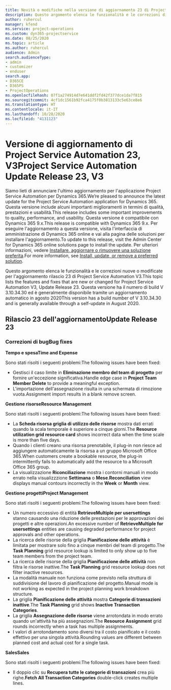 ```yaml
---
title: Novità o modifiche nella versione di aggiornamento 23 di Project Service Automation V3
description: Questo argomento elenca le funzionalità e le correzioni disponibili nella versione di aggiornamento 23 di Project Service Automation V3.
author: ruhercul
manager: kfend
ms.service: project-operations
ms.custom: dyn365-projectservice
ms.date: 08/25/2020
ms.topic: article
ms.author: ruhercul
audience: Admin
search.audienceType:
- admin
- customizer
- enduser
search.app:
- D365CE
- D365PS
- ProjectOperations
ms.openlocfilehash: 07f1a274914d7e641ddf2fd42f377dce1da7f815
ms.sourcegitcommit: 4cf1dc1561b92fca4175f0b3813133c5e63ce8e6
ms.translationtype: HT
ms.contentlocale: it-IT
ms.lasthandoff: 10/28/2020
ms.locfileid: "4131123"
---
```

# <a name="project-service-automation-update-release-23-v3"></a><span data-ttu-id="a2610-103">Versione di aggiornamento di Project Service Automation 23, V3</span><span class="sxs-lookup"><span data-stu-id="a2610-103">Project Service Automation Update Release 23, V3</span></span>

<span data-ttu-id="a2610-104">Siamo lieti di annunciare l'ultimo aggiornamento per l'applicazione Project Service Automation per Dynamics 365.</span><span class="sxs-lookup"><span data-stu-id="a2610-104">We’re pleased to announce the latest update for the Project Service Automation application for Dynamics 365.</span></span> <span data-ttu-id="a2610-105">Questa versione include alcuni importanti miglioramenti in termini di qualità, prestazioni e usabilità.</span><span class="sxs-lookup"><span data-stu-id="a2610-105">This release includes some important improvements to quality, performance, and usability.</span></span> <span data-ttu-id="a2610-106">Questa versione è compatibile con Dynamics 365 9.x.</span><span class="sxs-lookup"><span data-stu-id="a2610-106">This release is compatible with Dynamics 365 9.x.</span></span> <span data-ttu-id="a2610-107">Per eseguire l'aggiornamento a questa versione, visita l'interfaccia di amministrazione di Dynamics 365 online e vai alla pagina delle soluzioni per installare l'aggiornamento.</span><span class="sxs-lookup"><span data-stu-id="a2610-107">To update to this release, visit the Admin Center for Dynamics 365 online solutions page to install the update.</span></span> <span data-ttu-id="a2610-108">Per ulteriori informazioni, vedere [Installare, aggiornare o rimuovere una soluzione preferita](https://docs.microsoft.com/power-platform/admin/install-remove-preferred-solution).</span><span class="sxs-lookup"><span data-stu-id="a2610-108">For more information, see [Install, update, or remove a preferred solution](https://docs.microsoft.com/power-platform/admin/install-remove-preferred-solution).</span></span>

<span data-ttu-id="a2610-109">Questo argomento elenca le funzionalità e le correzioni nuove o modificate per l'aggiornamento rilascio 23 di Project Service Automation V3.</span><span class="sxs-lookup"><span data-stu-id="a2610-109">This topic lists the features and fixes that are new or changed for Project Service Automation V3, Update Release 23.</span></span> <span data-ttu-id="a2610-110">Questa versione ha il numero di build V 3.10.34.30 ed è generalmente disponibile tramite un aggiornamento automatico in agosto 2020</span><span class="sxs-lookup"><span data-stu-id="a2610-110">This version has a build number of V 3.10.34.30 and is generally available through a self-update in August 2020.</span></span>

## <a name="update-release-23"></a><span data-ttu-id="a2610-111">Rilascio 23 dell'aggiornamento</span><span class="sxs-lookup"><span data-stu-id="a2610-111">Update Release 23</span></span>

### <a name="bug-fixes"></a><span data-ttu-id="a2610-112">Correzioni di bug</span><span class="sxs-lookup"><span data-stu-id="a2610-112">Bug fixes</span></span>

<span data-ttu-id="a2610-113">**Tempo e spesa**</span><span class="sxs-lookup"><span data-stu-id="a2610-113">**Time and Expense**</span></span>

<span data-ttu-id="a2610-114">Sono stati risolti i seguenti problemi:</span><span class="sxs-lookup"><span data-stu-id="a2610-114">The following issues have been fixed:</span></span>
- <span data-ttu-id="a2610-115">Gestisci il caso limite in **Eliminazione membro del team di progetto** per fornire un'eccezione significativa.</span><span class="sxs-lookup"><span data-stu-id="a2610-115">Handle edge case in **Project Team Member Delete** to provide a meaningful exception.</span></span>
- <span data-ttu-id="a2610-116">L'importazione dell'assegnazione risulta in una schermata di rimozione vuota.</span><span class="sxs-lookup"><span data-stu-id="a2610-116">Assignment import results in a blank remove screen.</span></span>

<span data-ttu-id="a2610-117">**Gestione risorse**</span><span class="sxs-lookup"><span data-stu-id="a2610-117">**Resource Management**</span></span>

<span data-ttu-id="a2610-118">Sono stati risolti i seguenti problemi:</span><span class="sxs-lookup"><span data-stu-id="a2610-118">The following issues have been fixed:</span></span>

- <span data-ttu-id="a2610-119">La **Scheda risorsa griglia di utilizzo delle risorse** mostra dati errati quando la scala temporale è superiore a cinque giorni.</span><span class="sxs-lookup"><span data-stu-id="a2610-119">The **Resource utilization grid resource card** shows incorrect data when the time scale is more than five days.</span></span>
- <span data-ttu-id="a2610-120">Quando i clienti creano una risorsa prenotabile, il plug-in non riesce ad aggiungere automaticamente la risorsa a un gruppo Microsoft Office 365.</span><span class="sxs-lookup"><span data-stu-id="a2610-120">When customers create a bookable resource, the plug-in intermittently fails to automatically add the resource to a Microsoft Office 365 group.</span></span>
- <span data-ttu-id="a2610-121">La visualizzazione **Riconciliazione** mostra i contorni manuali in modo errato nella visualizzzione **Settimana** o **Mese**.</span><span class="sxs-lookup"><span data-stu-id="a2610-121">**Reconciliation** view displays manual contours incorrectly in the **Week** or **Month** view.</span></span>

<span data-ttu-id="a2610-122">**Gestione progetti**</span><span class="sxs-lookup"><span data-stu-id="a2610-122">**Project Management**</span></span>

<span data-ttu-id="a2610-123">Sono stati risolti i seguenti problemi:</span><span class="sxs-lookup"><span data-stu-id="a2610-123">The following issues have been fixed:</span></span>

- <span data-ttu-id="a2610-124">Un numero eccessivo di entità **RetrieveMultiple per usersettings** stanno causando una riduzione delle prestazioni per le approvazioni dei progetti e altre operazioni.</span><span class="sxs-lookup"><span data-stu-id="a2610-124">An excessive number of **RetrieveMultiple for usersettings** entities are causing degraded performance for project approvals and other operations.</span></span>
- <span data-ttu-id="a2610-125">La ricerca delle risorse della griglia **Pianificazione delle attività** è limitata per mostrare solo fino a cinque membri del team di progetto.</span><span class="sxs-lookup"><span data-stu-id="a2610-125">The **Task Planning** grid resource lookup is limited to only show up to five team members from the project team.</span></span> 
- <span data-ttu-id="a2610-126">La ricerca delle risorse della griglia **Pianificazione delle attività** non filtra le risorse inattive.</span><span class="sxs-lookup"><span data-stu-id="a2610-126">The **Task Planning** grid resource lookup does not filter inactive resources.</span></span>
- <span data-ttu-id="a2610-127">La modalità manuale non funziona come previsto nella struttura di suddivisione del lavoro di pianificazione del progetto.</span><span class="sxs-lookup"><span data-stu-id="a2610-127">Manual mode is not working as expected in the project planning work breakdown structure.</span></span>
- <span data-ttu-id="a2610-128">La griglia **Pianificazione delle attività** mostra **Categorie di transazioni inattive**.</span><span class="sxs-lookup"><span data-stu-id="a2610-128">The **Task Planning** grid shows **Inactive Transaction Categories**.</span></span>
- <span data-ttu-id="a2610-129">La griglia **Assegnazione delle risorse** viene arrotondata in modo errato quando un'attività ha più assegnazioni.</span><span class="sxs-lookup"><span data-stu-id="a2610-129">The **Resource Assignment** grid rounds incorrectly when a task has multiple assignments.</span></span>
- <span data-ttu-id="a2610-130">I valori di arrotondamento sono diversi tra il costo pianificato e il costo effettivo per una singola attività.</span><span class="sxs-lookup"><span data-stu-id="a2610-130">Rounding values are different between planned cost and actual cost for a single task.</span></span>

<span data-ttu-id="a2610-131">**Sales**</span><span class="sxs-lookup"><span data-stu-id="a2610-131">**Sales**</span></span>

<span data-ttu-id="a2610-132">Sono stati risolti i seguenti problemi:</span><span class="sxs-lookup"><span data-stu-id="a2610-132">The following issues have been fixed:</span></span>

- <span data-ttu-id="a2610-133">Il doppio clic su **Recupera tutte le categorie di transazioni** crea più righe.</span><span class="sxs-lookup"><span data-stu-id="a2610-133">**Fetch All Transaction Categories** double-click creates multiple lines.</span></span>
